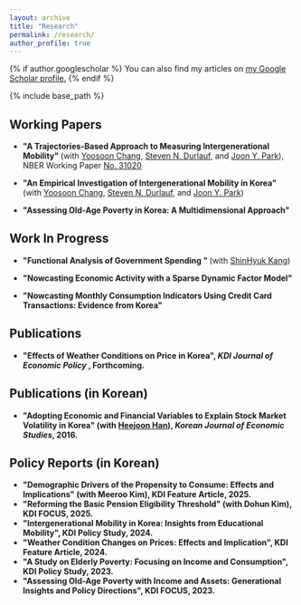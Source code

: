 ```yaml
---
layout: archive
title: "Research"
permalink: /research/
author_profile: true
---
```


{% if author.googlescholar %}
  You can also find my articles on <u><a href="{{author.googlescholar}}">my Google Scholar profile</a>.</u>
{% endif %}

{% include base_path %}


Working Papers
-----
* <b> "A Trajectories-Based Approach to Measuring Intergenerational Mobility" </b> (with [Yoosoon Chang](https://economics.indiana.edu/about/faculty/chang-yoosoon.html), [Steven N. Durlauf](https://harris.uchicago.edu/directory/steven-durlauf), and [Joon Y. Park](https://economics.indiana.edu/about/faculty/park-joon.html)),
  NBER Working Paper [No. 31020](https://www.nber.org/papers/w31020)

* <b> "An Empirical Investigation of Intergenerational Mobility in Korea" </b> (with [Yoosoon Chang](https://economics.indiana.edu/about/faculty/chang-yoosoon.html), [Steven N. Durlauf](https://harris.uchicago.edu/directory/steven-durlauf), and [Joon Y. Park](https://economics.indiana.edu/about/faculty/park-joon.html))

* <b> "Assessing Old-Age Poverty in Korea: A Multidimensional Approach" </b>



Work In Progress
-----

* <b> "Functional Analysis of Government Spending " </b> (with [ShinHyuk Kang](https://shinkangecon.github.io/))

* <b> "Nowcasting Economic Activity with a Sparse Dynamic Factor Model"

* <b> "Nowcasting Monthly Consumption Indicators Using Credit Card Transactions: Evidence from Korea"

Publications 
-----
* <b> "Effects of Weather Conditions on Price in Korea"</b>, <i> KDI Journal of Economic Policy </i>, Forthcoming.

Publications (in Korean)
-----
* <b>"Adopting Economic and Financial Variables to Explain Stock Market Volatility in Korea"</b> (with [Heejoon Han](https://sites.google.com/site/heejoonecon/)),
  <i> Korean Journal of Economic Studies</i>, 2016.

Policy Reports (in Korean)
-----
* <b>"Demographic Drivers of the Propensity to Consume: Effects and Implications"</b> (with Meeroo Kim), KDI Feature Article, 2025.
* <b>"Reforming the Basic Pension Eligibility Threshold"</b> (with Dohun Kim), KDI FOCUS, 2025.
* <b>"Intergenerational Mobility in Korea: Insights from Educational Mobility"</b>, KDI Policy Study, 2024.
* <b>"Weather Condition Changes on Prices: Effects and Implication"</b>, KDI Feature Article, 2024.
* <b>"A Study on Elderly Poverty: Focusing on Income and Consumption"</b>, KDI Policy Study, 2023.
* <b>"Assessing Old-Age Poverty with Income and Assets: Generational Insights and Policy Directions"</b>, KDI FOCUS, 2023.
